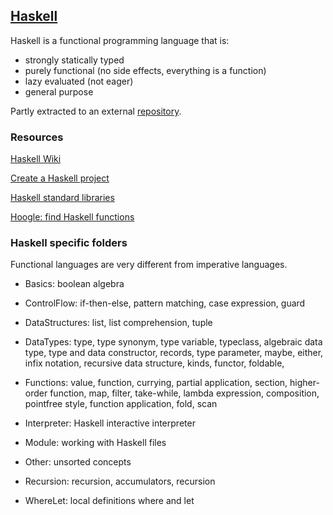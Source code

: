 ## [Haskell](https://www.haskell.org/)

Haskell is a functional programming language that is:
* strongly statically typed
* purely functional (no side effects, everything is a function)
* lazy evaluated (not eager)
* general purpose

Partly extracted to an external [repository](https://github.com/MislavJaksic/Haskell-Tutorial).  

### Resources

[Haskell Wiki](https://wiki.haskell.org/Haskell)

[Create a Haskell project](https://wiki.haskell.org/How_to_write_a_Haskell_program)

[Haskell standard libraries](https://downloads.haskell.org/~ghc/latest/docs/html/libraries/)  

[Hoogle: find Haskell functions](https://hoogle.haskell.org/)

### Haskell specific folders

Functional languages are very different from imperative languages.  

* Basics: boolean algebra

* ControlFlow: if-then-else, pattern matching, case expression, guard

* DataStructures: list, list comprehension, tuple

* DataTypes: type, type synonym, type variable, typeclass, algebraic data type, type and data constructor, records, type parameter, maybe, either, infix notation, recursive data structure, kinds, functor, foldable,

* Functions: value, function, currying, partial application, section, higher-order function, map, filter, take-while, lambda expression, composition, pointfree style, function application, fold, scan

* Interpreter: Haskell interactive interpreter

* Module: working with Haskell files

* Other: unsorted concepts

* Recursion: recursion, accumulators, recursion

* WhereLet: local definitions where and let
